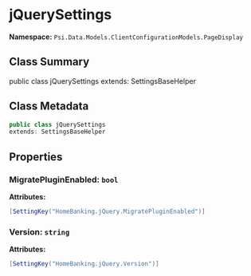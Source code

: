 # jQuerySettings

**Namespace:** `Psi.Data.Models.ClientConfigurationModels.PageDisplay`

## Class Summary

public class jQuerySettings
extends: SettingsBaseHelper

## Class Metadata

```typescript
public class jQuerySettings
extends: SettingsBaseHelper
```

## Properties

### MigratePluginEnabled: `bool`

**Attributes:**
```csharp
[SettingKey("HomeBanking.jQuery.MigratePluginEnabled")]
```

### Version: `string`

**Attributes:**
```csharp
[SettingKey("HomeBanking.jQuery.Version")]
```
